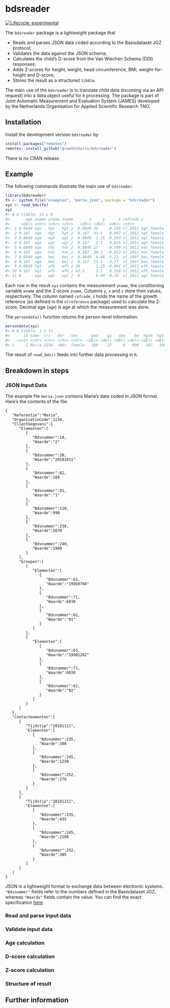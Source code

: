 
<!-- README.md is generated from README.Rmd. Please edit that file -->

# bdsreader

<!-- badges: start -->

[![Lifecycle:
experimental](https://img.shields.io/badge/lifecycle-experimental-orange.svg)](https://lifecycle.r-lib.org/articles/stages.html#experimental)
<!-- badges: end -->

The `bdsreader` package is a lightweight package that

-   Reads and parses JSON data coded according to the Basisdataset JGZ
    protocol;
-   Validates the data against the JSON schema;
-   Calculates the child’s D-score from the Van Wiechen Schema (DDI)
    responses;
-   Adds Z-scores for height, weight, head circumference, BMI,
    weight-for-height and D-score;
-   Stores the result as a structured `tibble`.

The main use of the `bdsreader` is to translate child data (incoming via
an API request) into a data object useful for `R` processing. The
package is part of Joint Automatic Measurement and Evaluation System
(JAMES) developed by the Netherlands Organisation for Applied Scientific
Research TNO.

## Installation

Install the development version `bdsreader` by

``` r
install.packages("remotes")
remotes::install_github("growthcharts/bdsreader")
```

There is no CRAN release.

## Example

The following commands illustrate the main use of `bdsreader`.

``` r
library(bdsreader)
fn <- system.file("examples", "maria.json", package = "bdsreader")
xyz <- read_bds(fn)
xyz
#> # A tibble: 11 x 8
#>       age xname yname zname       x     y      z refcode_z            
#>     <dbl> <chr> <chr> <chr>   <dbl> <dbl>  <dbl> <chr>                
#>  1 0.0849 age   hgt   hgt_z  0.0849 38    -0.158 nl_2012_hgt_female_27
#>  2 0.167  age   hgt   hgt_z  0.167  43.5   0.047 nl_2012_hgt_female_27
#>  3 0.0849 age   wgt   wgt_z  0.0849  1.25 -0.203 nl_2012_wgt_female_27
#>  4 0.167  age   wgt   wgt_z  0.167   2.1   0.015 nl_2012_wgt_female_27
#>  5 0.0849 age   hdc   hdc_z  0.0849 27    -0.709 nl_2012_hdc_female_27
#>  6 0.167  age   hdc   hdc_z  0.167  30.5  -0.913 nl_2012_hdc_female_27
#>  7 0.0849 age   bmi   bmi_z  0.0849  8.66 -5.72  nl_1997_bmi_female_nl
#>  8 0.167  age   bmi   bmi_z  0.167  11.1  -3.77  nl_1997_bmi_female_nl
#>  9 0.0849 hgt   wfh   wfh_z 38       1.25 -0.001 nl_2012_wfh_female_  
#> 10 0.167  hgt   wfh   wfh_z 43.5     2.1   0.326 nl_2012_wfh_female_  
#> 11 0      age   wgt   wgt_z  0       0.99  0.19  nl_2012_wgt_female_27
```

Each row in the result `xyz` contains the measurement `yname`, the
conditioning variable `xname` and the Z-score `zname`. Columns `y`, `x`
and `z` store their values, respectively. The column named `refcode_z`
holds the name of the growth reference (as defined in the `nlreference`
package) used to calculate the Z-score. Decimal age (`age`) is age at
which the measurement was done.

The `persondata()` function returns the person-level information:

``` r
persondata(xyz)
#> # A tibble: 1 x 13
#>      id name  src   dnr   sex      gad    ga   smo    bw  hgtm  hgtf  agem etn  
#>   <int> <chr> <chr> <chr> <chr>  <dbl> <dbl> <dbl> <dbl> <dbl> <dbl> <dbl> <chr>
#> 1    -1 Maria 1234  <NA>  female   189    27     0   990   167   190    27 NL
```

The result of `read_bds()` feeds into further data processing in `R`.

## Breakdown in steps

### JSON Input Data

The example file `maria.json` contains Maria’s data coded in JSON
format. Here’s the contents of the file:

    {
       "Referentie":"Maria",
       "OrganisatieCode":1234,
       "ClientGegevens":{
          "Elementen":[
             {
                "Bdsnummer":19,
                "Waarde":"2"
             },
             {
                "Bdsnummer":20,
                "Waarde":"20181011"
             },
             {
                "Bdsnummer":82,
                "Waarde":189
             },
             {
                "Bdsnummer":91,
                "Waarde":"1"
             },
             {
                "Bdsnummer":110,
                "Waarde":990
             },
             {
                "Bdsnummer":238,
                "Waarde":1670
             },
             {
                "Bdsnummer":240,
                "Waarde":1900
             }
          ],
          "Groepen":[
             {
                "Elementen":[
                   {
                      "Bdsnummer":63,
                      "Waarde":"19950704"
                   },
                   {
                      "Bdsnummer":71,
                      "Waarde":6030
                   },
                   {
                      "Bdsnummer":62,
                      "Waarde":"01"
                   }
                ]
             },
             {
                "Elementen":[
                   {
                      "Bdsnummer":63,
                      "Waarde":"19901202"
                   },
                   {
                      "Bdsnummer":71,
                      "Waarde":6030
                   },
                   {
                      "Bdsnummer":62,
                      "Waarde":"02"
                   }
                ]
             }
          ]
       },
       "Contactmomenten":[
          {
             "Tijdstip":"20181111",
             "Elementen":[
                {
                   "Bdsnummer":235,
                   "Waarde":380
                },
                {
                   "Bdsnummer":245,
                   "Waarde":1250
                },
                {
                   "Bdsnummer":252,
                   "Waarde":270
                }
             ]
          },
          {
             "Tijdstip":"20181211",
             "Elementen":[
                {
                   "Bdsnummer":235,
                   "Waarde":435
                },
                {
                   "Bdsnummer":245,
                   "Waarde":2100
                },
                {
                   "Bdsnummer":252,
                   "Waarde":305
                }
             ]
          }
       ]
    }

JSON is a lightweight format to exchange data between electronic
systems. `"Bdsnummer"` fields refer to the numbers defined in the
Basisdataset JGZ, whereas `"Waarde"` fields contain the value. You can
find the exact specification [here](here).

### Read and parse input data

### Validate input data

### Age calculation

### D-score calculation

### Z-score calculation

### Structure of result

## Further information
